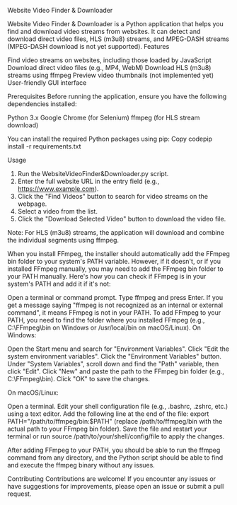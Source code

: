 Website Video Finder & Downloader

Website Video Finder & Downloader is a Python application that helps you find and download video streams from websites. It can detect and download direct video files, HLS (m3u8) streams, and MPEG-DASH streams (MPEG-DASH download is not yet supported).
Features

Find video streams on websites, including those loaded by JavaScript
Download direct video files (e.g., MP4, WebM)
Download HLS (m3u8) streams using ffmpeg
Preview video thumbnails (not implemented yet)
User-friendly GUI interface

Prerequisites
Before running the application, ensure you have the following dependencies installed:

Python 3.x
Google Chrome (for Selenium)
ffmpeg (for HLS stream download)

You can install the required Python packages using pip:
Copy codepip install -r requirements.txt

Usage

1. Run the WebsiteVideoFinder&Downloader.py script.
2. Enter the full website URL in the entry field (e.g., https://www.example.com).
3. Click the "Find Videos" button to search for video streams on the webpage.
4. Select a video from the list.
5. Click the "Download Selected Video" button to download the video file.

Note: 
For HLS (m3u8) streams, the application will download and combine the individual segments using ffmpeg.

When you install FFmpeg, the installer should automatically add the FFmpeg bin folder to your system's PATH variable. However, if it doesn't, or if you installed FFmpeg manually, you may need to add the FFmpeg bin folder to your PATH manually.
Here's how you can check if FFmpeg is in your system's PATH and add it if it's not:

Open a terminal or command prompt.
Type ffmpeg and press Enter. If you get a message saying "ffmpeg is not recognized as an internal or external command", it means FFmpeg is not in your PATH.
To add FFmpeg to your PATH, you need to find the folder where you installed FFmpeg (e.g., C:\FFmpeg\bin on Windows or /usr/local/bin on macOS/Linux).
On Windows:

Open the Start menu and search for "Environment Variables".
Click "Edit the system environment variables".
Click the "Environment Variables" button.
Under "System Variables", scroll down and find the "Path" variable, then click "Edit".
Click "New" and paste the path to the FFmpeg bin folder (e.g., C:\FFmpeg\bin).
Click "OK" to save the changes.


On macOS/Linux:

Open a terminal.
Edit your shell configuration file (e.g., .bashrc, .zshrc, etc.) using a text editor.
Add the following line at the end of the file: export PATH="/path/to/ffmpeg/bin:$PATH" (replace /path/to/ffmpeg/bin with the actual path to your FFmpeg bin folder).
Save the file and restart your terminal or run source /path/to/your/shell/config/file to apply the changes.



After adding FFmpeg to your PATH, you should be able to run the ffmpeg command from any directory, and the Python script should be able to find and execute the ffmpeg binary without any issues.


Contributing
Contributions are welcome! If you encounter any issues or have suggestions for improvements, please open an issue or submit a pull request.
